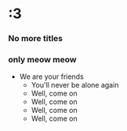 # :3
### No more titles
### only meow meow
- We are your friends
    + You'll never be alone again
    + Well, come on
    + Well, come on
    + Well, come on
    + Well, come on
